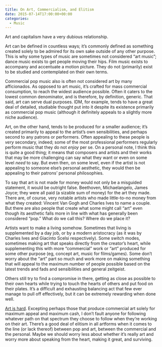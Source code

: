 ```yaml
---
title: On Art, Commercialism, and Elitism
date: 2015-07-14T17:00:00+00:00
categories:
  - Music
---
```

<p>Art and capitalism have a very dubious relationship.</p>
<!--more-->
<p>Art can be defined in countless ways; it’s commonly defined as something created solely to be admired for its own sake outside of any other purpose. This is why some types of music are sometimes not considered “art music”; dance music exists to get people moving their hips. Film music exists to accompany and accentuate a motion picture. They do not (primarily) exist to be studied and contemplated on their own terms.</p>

<p>Commercial pop music also is often not considered art by many afficionados. As opposed to art music, it’s crafted for mass commercial consumption, to reach the widest audience possible. Often it caters to the lowest common denominator, and is therefore, by definition, generic. That said, art can serve dual purposes. IDM, for example, tends to have a great deal of detailed, studiable thought put into it despite its existence primarily as commercial pop music (although it definitely appeals to a slightly more niche audience).</p>

<p>Art, on the other hand, tends to be produced for a smaller audience; it’s created primarily to appeal to the artist’s own sensibilities, and perhaps second to any patrons or performers. Often appealing to these people is <em>very</em> secondary, indeed; some of the most professional performers regularly perform music that they do not <em>enjoy</em> per se. On a personal note, I think this is quite a good thing; it means that composers and artists and their works that may be more challenging can say what they want or even on some level <em>need</em> to say. But even then, on some level, even if the artist is not appealing to someone else’s personal aesthetic, they would then be appealing to their patrons’ personal philosophies.</p>

<p>To say that art is not made for money would not only be a misguided statement, it would be outright false. Beethoven, Michaelangelo, James Joyce; they were all paid (a sizable sum of money) for the art they made. There are, of course, very notable artists who made little-to-no money from what they created: Vincent Van Gogh and Charles Ives to name a couple. But there are also people that create what some might call “art” even though its aesthetic falls more in line with what has generally been considered “pop.” What do we call this? Where do we place it?</p>

<p>Artists want to make a living somehow. Sometimes that living is supplemented by a day job, or by a modern aristocracy (as it was by Charles Ives and Giacinto Scelsi respectively). Some switch modes, sometimes making art that speaks directly from the creator’s heart, while supplementing this with more “commercial” work or “art” produced for some other purpose (eg, concept art, music for films/games). Some don’t worry about the “art” part so much and work more on making something that will appeal to the maximum number of people possible based on the latest trends and fads and sensibilities and general zeitgeist.</p>

<p>Others still try to find a compromise in there, getting as close as possible to their own hearts while trying to touch the hearts of others and put food on their plates. It’s a difficult and exhausting balancing act that few ever manage to pull off effectively, but it can be extremely rewarding when done well.</p>

<p><a href="https://www.youtube.com/watch?v=71wFUYUbtjs">Art is hard</a>. Excepting perhaps those that produce commercial art solely for maximum appeal and maximum cash, I don’t fault anyone for following whatever path on that spectrum they choose to follow when they’re working on their art. There’s a good deal of elitism in all artforms when it comes to the line (or lack thereof) between pop and art, between the commercial and the personal. Maybe we should worry less about whether it’s really art and worry more about speaking from the heart, making it great, and surviving.</p>
